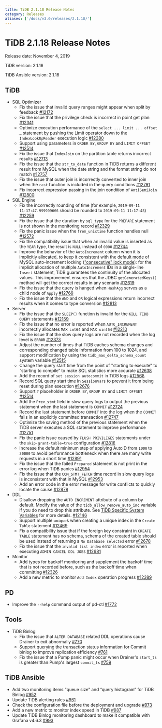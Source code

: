 ```yaml
---
title: TiDB 2.1.18 Release Notes
category: Releases
aliases: ['/docs/v3.0/releases/2.1.18/']
---
```


# TiDB 2.1.18 Release Notes

Release date: November 4, 2019

TiDB version: 2.1.18

TiDB Ansible version: 2.1.18

## TiDB

+ SQL Optimizer
    - Fix the issue that invalid query ranges might appear when split by feedback [#12172](https://github.com/pingcap/tidb/pull/12172)
    - Fix the issue that the privilege check is incorrect in point get plan [#12341](https://github.com/pingcap/tidb/pull/12341)
    - Optimize execution performance of the `select ... limit ... offset …` statement by pushing the Limit operator down to the `IndexLookUpReader` execution logic [#12380](https://github.com/pingcap/tidb/pull/12380)
    - Support using parameters in  `ORDER BY`, `GROUP BY` and `LIMIT OFFSET` [#12514](https://github.com/pingcap/tidb/pull/12514)
    - Fix the issue that `IndexJoin` on the partition table returns incorrect results [#12713](https://github.com/pingcap/tidb/pull/12713)
    - Fix the issue that the `str_to_date` function in TiDB returns a different result from MySQL when the date string and the format string do not match [#12757](https://github.com/pingcap/tidb/pull/12757)
    - Fix the issue that outer join is incorrectly converted to inner join when the `cast` function is included in the query conditions [#12791](https://github.com/pingcap/tidb/pull/12791)
    - Fix incorrect expression passing in the join condition of `AntiSemiJoin` [#12800](https://github.com/pingcap/tidb/pull/12800)
+ SQL Engine
    - Fix the incorrectly rounding of time (for example, `2019-09-11 11:17:47.999999666` should be rounded to `2019-09-11 11:17:48`) [#12259](https://github.com/pingcap/tidb/pull/12259)
    - Fix the issue that the duration by `sql_type` for the `PREPARE` statement is not shown in the monitoring record [#12329](https://github.com/pingcap/tidb/pull/12329)
    - Fix the panic issue when the `from_unixtime` function handles null [#12572](https://github.com/pingcap/tidb/pull/12572)
    - Fix the compatibility issue that when an invalid value is inserted as the `YEAR` type, the result is `NULL` instead of `0000` [#12744](https://github.com/pingcap/tidb/pull/12744)
    - Improve the behavior of the `AutoIncrement` column when it is implicitly allocated, to keep it consistent with the default mode of MySQL auto-increment locking (["consecutive" lock mode](https://dev.mysql.com/doc/refman/5.7/en/innodb-auto-increment-handling.html)): for the implicit allocation of multiple `AutoIncrement` IDs in a single-line `Insert` statement, TiDB guarantees the continuity of the allocated values. This improvement ensures that the JDBC `getGeneratedKeys()` method will get the correct results in any scenario [#12619](https://github.com/pingcap/tidb/pull/12619)
    - Fix the issue that the query is hanged when `HashAgg` serves as a child node of `Apply` [#12769](https://github.com/pingcap/tidb/pull/12769)
    - Fix the issue that the `AND` and `OR` logical expressions return incorrect results when it comes to type conversion [#12813](https://github.com/pingcap/tidb/pull/12813)
+ Server
    - Fix the issue that the `SLEEP()` function is invalid for the `KILL TIDB QUERY` statements [#12159](https://github.com/pingcap/tidb/pull/12159)
    - Fix the issue that no error is reported when `AUTO_INCREMENT` incorrectly allocates `MAX int64` and `MAX uint64` [#12210](https://github.com/pingcap/tidb/pull/12210)
    - Fix the issue that the slow query logs are not recorded when the log level is `ERROR` [#12373](https://github.com/pingcap/tidb/pull/12373)
    - Adjust the number of times that TiDB caches schema changes and corresponding changed table information from 100 to 1024, and support modification by using the `tidb_max_delta_schema_count` system variable [#12515](https://github.com/pingcap/tidb/pull/12515)
    - Change the query start time from the point of "starting to execute" to “starting to compile” to make SQL statistics more accurate [#12638](https://github.com/pingcap/tidb/pull/12638)
    - Add the record of `set session autocommit` in TiDB logs [#12568](https://github.com/pingcap/tidb/pull/12568)
    - Record SQL query start time in `SessionVars`  to prevent it from being reset during plan execution [#12676](https://github.com/pingcap/tidb/pull/12676)
    - Support `?` placeholder in  `ORDER BY`, `GROUP BY` and `LIMIT OFFSET` [#12514](https://github.com/pingcap/tidb/pull/12514)
    - Add the `Prev_stmt` field in slow query logs to output the previous statement when the last statement is `COMMIT` [#12724](https://github.com/pingcap/tidb/pull/12724)
    - Record the last statement before `COMMIT` into the log when the `COMMIT` fails in an explicitly committed transaction [#12747](https://github.com/pingcap/tidb/pull/12747)
    - Optimize the saving method of the previous statement when the TiDB server executes a SQL statement to improve performance [#12751](https://github.com/pingcap/tidb/pull/12751)
    - Fix the panic issue caused by `FLUSH PRIVILEGES` statements under the `skip-grant-table=true` configuration [#12816](https://github.com/pingcap/tidb/pull/12816)
    - Increase the default minimum step of applying AutoID from `1000` to `30000` to avoid performance bottleneck when there are many write requests in a short time [#12891](https://github.com/pingcap/tidb/pull/12891)
    - Fix the issue that the failed `Prepared` statement is not print in the error log when TiDB panics [#12954](https://github.com/pingcap/tidb/pull/12954)
    - Fix the issue that the `COM_STMT_FETCH` time record in slow query logs is inconsistent with that in MySQL [#12953](https://github.com/pingcap/tidb/pull/12953)
    - Add an error code in the error message for write conflicts to quickly locate the cause [#12878](https://github.com/pingcap/tidb/pull/12878)
+ DDL
    - Disallow dropping the `AUTO INCREMENT` attribute of a column by default. Modify the value of the `tidb_allow_remove_auto_inc` variable if you do need to drop this attribute. See [TiDB Specific System Variables](https://pingcap.com/docs/stable/reference/configuration/tidb-server/tidb-specific-variables/#tidb_allow_remove_auto_inc--new-in-v218) for more details. [#12146](https://github.com/pingcap/tidb/pull/12146)
    - Support multiple `unique`s when creating a unique index in the `Create Table` statement [#12469](https://github.com/pingcap/tidb/pull/12469)
    - Fix a compatibility issue that if the foreign key constraint in `CREATE TABLE` statement has no schema, schema of the created table should be used instead of returning a `No Database selected` error [#12678](https://github.com/pingcap/tidb/pull/12678)
    - Fix the issue that the `invalid list index` error is reported when executing `ADMIN CANCEL DDL JOBS` [#12681](https://github.com/pingcap/tidb/pull/12681)
+ Monitor
    - Add types for backoff monitoring and supplement the backoff time that is not recorded before, such as the backoff time when committing [#12326](https://github.com/pingcap/tidb/pull/12326)
    - Add a new metric to monitor `Add Index` operation progress [#12389](https://github.com/pingcap/tidb/pull/12389)

## PD

- Improve the `--help` command output of pd-ctl [#1772](https://github.com/pingcap/pd/pull/1772)

## Tools

+ TiDB Binlog
    - Fix the issue that `ALTER DATABASE` related DDL operations cause Drainer to exit abnormally [#770](https://github.com/pingcap/tidb-binlog/pull/770)
    - Support querying the transaction status information for Commit binlog to improve replication efficiency [#761](https://github.com/pingcap/tidb-binlog/pull/761)
    - Fix the issue that a Pump panic might occur when Drainer's `start_ts` is greater than Pump's largest `commit_ts` [#759](https://github.com/pingcap/tidb-binlog/pull/759)

## TiDB Ansible

- Add two monitoring items "queue size" and “query histogram” for TiDB Binlog [#952](https://github.com/pingcap/tidb-ansible/pull/952)
- Update TiDB alerting rules [#961](https://github.com/pingcap/tidb-ansible/pull/961)
- Check the configuration file before the deployment and upgrade [#973](https://github.com/pingcap/tidb-ansible/pull/973)
- Add a new metric to monitor index speed in TiDB [#987](https://github.com/pingcap/tidb-ansible/pull/987)
- Update TiDB Binlog monitoring dashboard to make it compatible with Grafana v4.6.3 [#993](https://github.com/pingcap/tidb-ansible/pull/993)
